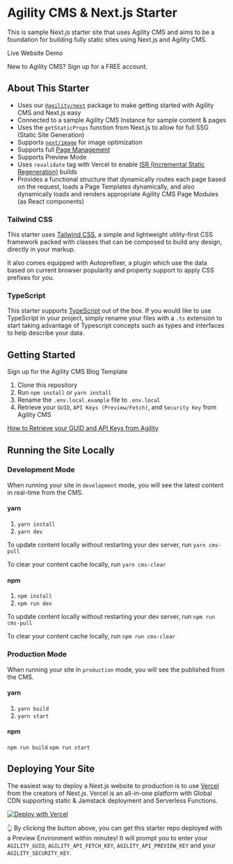 # Agility CMS & Next.js Starter

This is sample Next.js starter site that uses Agility CMS and aims to be a foundation for building fully static sites using Next.js and Agility CMS.

Live Website Demo

New to Agility CMS? Sign up for a FREE account.

## About This Starter
- Uses our [`@agility/next`](https://github.com/agility/agility-next) package to make getting started with Agility CMS and Next.js easy
- Connected to a sample Agility CMS Instance for sample content & pages
- Uses the `getStaticProps` function from Next.js to allow for full SSG (Static Site Generation)
- Supports [`next/image`](https://nextjs.org/docs/api-reference/next/image) for image optimization
- Supports full [Page Management](https://help.agilitycms.com/hc/en-us/articles/360055805831)
- Supports Preview Mode
- Uses `revalidate` tag with Vercel to enable [ISR (Incremental Static Regeneration)](https://nextjs.org/docs/basic-features/data-fetching#incremental-static-regeneration) builds
- Provides a functional structure that dynamically routes each page based on the request, loads a Page Templates dynamically, and also dynamically loads and renders appropriate Agility CMS Page Modules (as React components)

### Tailwind CSS
This starter uses [Tailwind CSS](https://tailwindcss.com/), a simple and lightweight utility-first CSS framework packed with classes that can be composed to build any design, directly in your markup.

It also comes equipped with Autoprefixer, a plugin which use the data based on current browser popularity and property support to apply CSS prefixes for you.

### TypeScript
This starter supports [TypeScript](https://nextjs.org/docs/basic-features/typescript) out of the box. If you would like to use TypeScript in your project, simply rename your files with a `.ts` extension to start taking advantage of Typescript concepts such as types and interfaces to help describe your data.

## Getting Started
Sign up for the Agility CMS Blog Template

1. Clone this repository
2. Run `npm install` or `yarn install`
3. Rename the `.env.local.example` file to `.env.local`
4. Retrieve your `GUID`, `API Keys (Preview/Fetch)`, and `Security Key` from Agility CMS

[How to Retrieve your GUID and API Keys from Agility](https://help.agilitycms.com/hc/en-us/articles/360031919212-Retrieving-your-API-Key-s-Guid-and-API-URL-)

## Running the Site Locally

### Development Mode

When running your site in `development` mode, you will see the latest content in real-time from the CMS.

#### yarn
1. `yarn install`
2. `yarn dev`

To update content locally without restarting your dev server, run `yarn cms-pull`

To clear your content cache locally, run `yarn cms-clear`

#### npm
1. `npm install`
2. `npm run dev`

To update content locally without restarting your dev server, run `npm run cms-pull`

To clear your content cache locally, run `npm run cms-clear`

### Production Mode

When running your site in `production` mode, you will see the published from the CMS.

#### yarn
1. `yarn build`
2. `yarn start`

#### npm
`npm run build`
`npm run start`

## Deploying Your Site
The easiest way to deploy a Next.js website to production is to use [Vercel](http://vercel.com/) from the creators of Next.js. Vercel is an all-in-one platform with Global CDN supporting static & Jamstack deployment and Serverless Functions. 

<a href="https://vercel.com/new/git/external?repository-url=https%3A%2F%2Fgithub.com%2Fjoshua-isaac%2Fagility-nextjs-starter"><img src="https://vercel.com/button" alt="Deploy with Vercel"/></a>

👆 By clicking the button above, you can get this starter repo deployed with a Preview Environment within minutes! It will prompt you to enter your `AGILITY_GUID`, `AGILITY_API_FETCH_KEY`, `AGILITY_API_PREVIEW_KEY` and your `AGILITY_SECURITY_KEY`.
